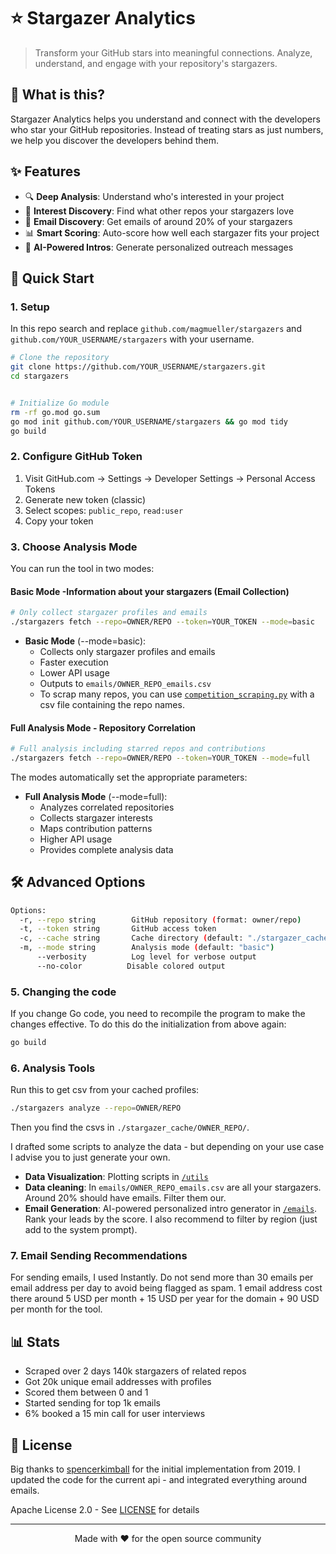 # ⭐️ Stargazer Analytics

> Transform your GitHub stars into meaningful connections. Analyze, understand, and engage with your repository's stargazers.

## 🎯 What is this?

Stargazer Analytics helps you understand and connect with the developers who star your GitHub repositories. Instead of treating stars as just numbers, we help you discover the developers behind them.

## ✨ Features

- 🔍 **Deep Analysis**: Understand who's interested in your project
- 🎯 **Interest Discovery**: Find what other repos your stargazers love
- 📧 **Email Discovery**: Get emails of around 20% of your stargazers 
- 📊 **Smart Scoring**: Auto-score how well each stargazer fits your project
- 💌 **AI-Powered Intros**: Generate personalized outreach messages

## 🚀 Quick Start

### 1. Setup
In this repo search and replace `github.com/magmueller/stargazers` and `github.com/YOUR_USERNAME/stargazers` with your username.

```bash
# Clone the repository
git clone https://github.com/YOUR_USERNAME/stargazers.git
cd stargazers


# Initialize Go module
rm -rf go.mod go.sum
go mod init github.com/YOUR_USERNAME/stargazers && go mod tidy
go build
```



### 2. Configure GitHub Token
1. Visit GitHub.com → Settings → Developer Settings → Personal Access Tokens
2. Generate new token (classic)
3. Select scopes: `public_repo`, `read:user`
4. Copy your token

### 3. Choose Analysis Mode

You can run the tool in two modes:

#### Basic Mode -Information about your stargazers (Email Collection) 
```bash
# Only collect stargazer profiles and emails
./stargazers fetch --repo=OWNER/REPO --token=YOUR_TOKEN --mode=basic
```
- **Basic Mode** (--mode=basic):
  - Collects only stargazer profiles and emails
  - Faster execution
  - Lower API usage
  - Outputs to `emails/OWNER_REPO_emails.csv`
  - To scrap many repos, you can use [`competition_scraping.py`](competition_scraping.py) with a csv file containing the repo names.

#### Full Analysis Mode - Repository Correlation
```bash
# Full analysis including starred repos and contributions
./stargazers fetch --repo=OWNER/REPO --token=YOUR_TOKEN --mode=full
```

The modes automatically set the appropriate parameters:


- **Full Analysis Mode** (--mode=full):
  - Analyzes correlated repositories
  - Collects stargazer interests
  - Maps contribution patterns
  - Higher API usage
  - Provides complete analysis data
  


## 🛠 Advanced Options

```bash
Options:
  -r, --repo string        GitHub repository (format: owner/repo)
  -t, --token string       GitHub access token
  -c, --cache string       Cache directory (default: "./stargazer_cache")
  -m, --mode string        Analysis mode (default: "basic")
      --verbosity          Log level for verbose output
      --no-color          Disable colored output
```

### 5. Changing the code
If you change Go code, you need to recompile the program to make the changes effective. To do this do the initialization from above again:
```bash
go build
```

### 6. Analysis Tools

Run this to get csv from your cached profiles:
```bash
./stargazers analyze --repo=OWNER/REPO
````

Then you find the csvs in `./stargazer_cache/OWNER_REPO/`.


I drafted some scripts to analyze the data - but depending on your use case I advise you to just generate your own.
- **Data Visualization**: Plotting scripts in [`/utils`](utils)
- **Data cleaning**: In  `emails/OWNER_REPO_emails.csv` are all your stargazers. Around 20% should have emails. Filter them our.
- **Email Generation**: AI-powered personalized intro generator in [`/emails`](emails). Rank your leads by the score. I also recommend to filter by region (just add to the system prompt).

### 7. Email Sending Recommendations

For sending emails, I used Instantly. Do not send more than 30 emails per email address per day to avoid being flagged as spam.
1 email address cost there around 5 USD per month + 15 USD per year for the domain + 90 USD per month for the tool.

## 📊 Stats

- Scraped over 2 days 140k stargazers of related repos
- Got 20k unique email addresses with profiles
- Scored them between 0 and 1
- Started sending for top 1k emails
- 6% booked a 15 min call for user interviews

## 📜 License

Big thanks to [spencerkimball](https://github.com/spencerkimball) for the initial implementation from 2019. 
I updated the code for the current api - and integrated everything around emails. 

Apache License 2.0 - See [LICENSE](LICENSE) for details

---

<p align="center">
Made with ❤️ for the open source community
</p>
